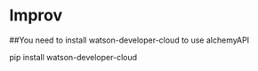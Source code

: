 # Improv
##You need to install watson-developer-cloud to use alchemyAPI

pip install watson-developer-cloud
